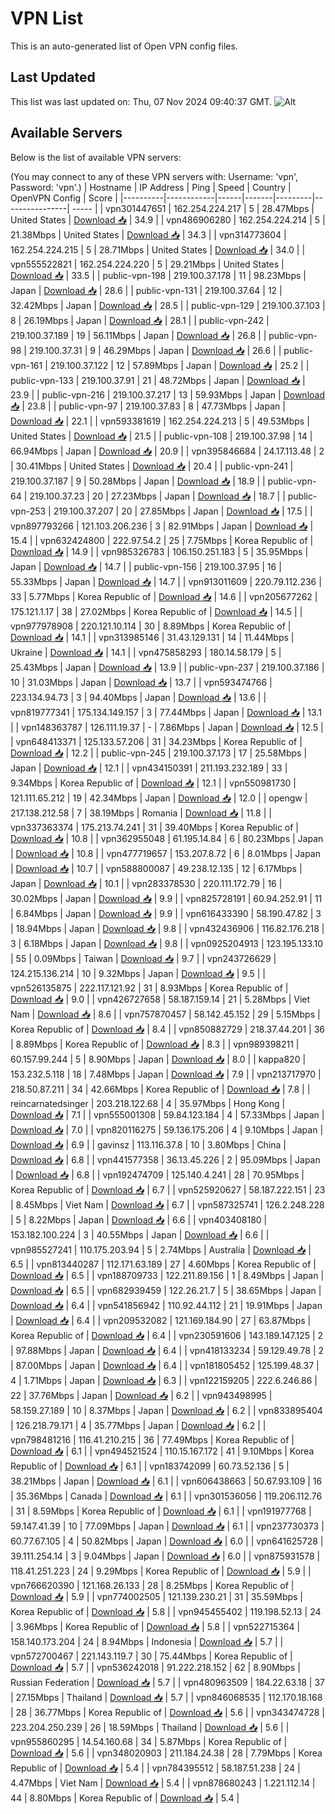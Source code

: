 # VPN List

This is an auto-generated list of Open VPN config files.

## Last Updated

This list was last updated on: Thu, 07 Nov 2024 09:40:37 GMT.
![Alt](https://repobeats.axiom.co/api/embed/186b98318ef1479477931607c1ad7d823f12451f.svg "Repobeats analytics image")

## Available Servers

Below is the list of available VPN servers:

(You may connect to any of these VPN servers with: Username: 'vpn', Password: 'vpn'.)
| Hostname | IP Address | Ping | Speed | Country | OpenVPN Config | Score |
|----------|------------|------|-------|---------|----------------| ----- |
| vpn301447651 | 162.254.224.217 | 5 | 28.47Mbps | United States | [Download 📥](./configs/server_0_US.ovpn) | 34.9 |
| vpn486906280 | 162.254.224.214 | 5 | 21.38Mbps | United States | [Download 📥](./configs/server_1_US.ovpn) | 34.3 |
| vpn314773604 | 162.254.224.215 | 5 | 28.71Mbps | United States | [Download 📥](./configs/server_2_US.ovpn) | 34.0 |
| vpn555522821 | 162.254.224.220 | 5 | 29.21Mbps | United States | [Download 📥](./configs/server_3_US.ovpn) | 33.5 |
| public-vpn-198 | 219.100.37.178 | 11 | 98.23Mbps | Japan | [Download 📥](./configs/server_4_JP.ovpn) | 28.6 |
| public-vpn-131 | 219.100.37.64 | 12 | 32.42Mbps | Japan | [Download 📥](./configs/server_5_JP.ovpn) | 28.5 |
| public-vpn-129 | 219.100.37.103 | 8 | 26.19Mbps | Japan | [Download 📥](./configs/server_6_JP.ovpn) | 28.1 |
| public-vpn-242 | 219.100.37.189 | 19 | 56.11Mbps | Japan | [Download 📥](./configs/server_7_JP.ovpn) | 26.8 |
| public-vpn-98 | 219.100.37.31 | 9 | 46.29Mbps | Japan | [Download 📥](./configs/server_8_JP.ovpn) | 26.6 |
| public-vpn-161 | 219.100.37.122 | 12 | 57.89Mbps | Japan | [Download 📥](./configs/server_9_JP.ovpn) | 25.2 |
| public-vpn-133 | 219.100.37.91 | 21 | 48.72Mbps | Japan | [Download 📥](./configs/server_10_JP.ovpn) | 23.9 |
| public-vpn-216 | 219.100.37.217 | 13 | 59.93Mbps | Japan | [Download 📥](./configs/server_11_JP.ovpn) | 23.8 |
| public-vpn-97 | 219.100.37.83 | 8 | 47.73Mbps | Japan | [Download 📥](./configs/server_12_JP.ovpn) | 22.1 |
| vpn593381619 | 162.254.224.213 | 5 | 49.53Mbps | United States | [Download 📥](./configs/server_13_US.ovpn) | 21.5 |
| public-vpn-108 | 219.100.37.98 | 14 | 66.94Mbps | Japan | [Download 📥](./configs/server_14_JP.ovpn) | 20.9 |
| vpn395846684 | 24.17.113.48 | 2 | 30.41Mbps | United States | [Download 📥](./configs/server_15_US.ovpn) | 20.4 |
| public-vpn-241 | 219.100.37.187 | 9 | 50.28Mbps | Japan | [Download 📥](./configs/server_16_JP.ovpn) | 18.9 |
| public-vpn-64 | 219.100.37.23 | 20 | 27.23Mbps | Japan | [Download 📥](./configs/server_17_JP.ovpn) | 18.7 |
| public-vpn-253 | 219.100.37.207 | 20 | 27.85Mbps | Japan | [Download 📥](./configs/server_18_JP.ovpn) | 17.5 |
| vpn897793266 | 121.103.206.236 | 3 | 82.91Mbps | Japan | [Download 📥](./configs/server_19_JP.ovpn) | 15.4 |
| vpn632424800 | 222.97.54.2 | 25 | 7.75Mbps | Korea Republic of | [Download 📥](./configs/server_20_KR.ovpn) | 14.9 |
| vpn985326783 | 106.150.251.183 | 5 | 35.95Mbps | Japan | [Download 📥](./configs/server_21_JP.ovpn) | 14.7 |
| public-vpn-156 | 219.100.37.95 | 16 | 55.33Mbps | Japan | [Download 📥](./configs/server_22_JP.ovpn) | 14.7 |
| vpn913011609 | 220.79.112.236 | 33 | 5.77Mbps | Korea Republic of | [Download 📥](./configs/server_23_KR.ovpn) | 14.6 |
| vpn205677262 | 175.121.1.17 | 38 | 27.02Mbps | Korea Republic of | [Download 📥](./configs/server_24_KR.ovpn) | 14.5 |
| vpn977978908 | 220.121.10.114 | 30 | 8.89Mbps | Korea Republic of | [Download 📥](./configs/server_25_KR.ovpn) | 14.1 |
| vpn313985146 | 31.43.129.131 | 14 | 11.44Mbps | Ukraine | [Download 📥](./configs/server_26_UA.ovpn) | 14.1 |
| vpn475858293 | 180.14.58.179 | 5 | 25.43Mbps | Japan | [Download 📥](./configs/server_27_JP.ovpn) | 13.9 |
| public-vpn-237 | 219.100.37.186 | 10 | 31.03Mbps | Japan | [Download 📥](./configs/server_28_JP.ovpn) | 13.7 |
| vpn593474766 | 223.134.94.73 | 3 | 94.40Mbps | Japan | [Download 📥](./configs/server_29_JP.ovpn) | 13.6 |
| vpn819777341 | 175.134.149.157 | 3 | 77.44Mbps | Japan | [Download 📥](./configs/server_30_JP.ovpn) | 13.1 |
| vpn148363787 | 126.111.19.37 | - | 7.86Mbps | Japan | [Download 📥](./configs/server_31_JP.ovpn) | 12.5 |
| vpn648413371 | 125.133.57.206 | 31 | 34.23Mbps | Korea Republic of | [Download 📥](./configs/server_32_KR.ovpn) | 12.2 |
| public-vpn-245 | 219.100.37.173 | 17 | 25.58Mbps | Japan | [Download 📥](./configs/server_33_JP.ovpn) | 12.1 |
| vpn434150391 | 211.193.232.189 | 33 | 9.34Mbps | Korea Republic of | [Download 📥](./configs/server_34_KR.ovpn) | 12.1 |
| vpn550981730 | 121.111.65.212 | 19 | 42.34Mbps | Japan | [Download 📥](./configs/server_35_JP.ovpn) | 12.0 |
| opengw | 217.138.212.58 | 7 | 38.19Mbps | Romania | [Download 📥](./configs/server_36_RO.ovpn) | 11.8 |
| vpn337363374 | 175.213.74.241 | 31 | 39.40Mbps | Korea Republic of | [Download 📥](./configs/server_37_KR.ovpn) | 10.8 |
| vpn362955048 | 61.195.14.84 | 6 | 80.23Mbps | Japan | [Download 📥](./configs/server_38_JP.ovpn) | 10.8 |
| vpn477719657 | 153.207.8.72 | 6 | 8.01Mbps | Japan | [Download 📥](./configs/server_39_JP.ovpn) | 10.7 |
| vpn588800087 | 49.238.12.135 | 12 | 6.17Mbps | Japan | [Download 📥](./configs/server_40_JP.ovpn) | 10.1 |
| vpn283378530 | 220.111.172.79 | 16 | 30.02Mbps | Japan | [Download 📥](./configs/server_41_JP.ovpn) | 9.9 |
| vpn825728191 | 60.94.252.91 | 11 | 6.84Mbps | Japan | [Download 📥](./configs/server_42_JP.ovpn) | 9.9 |
| vpn616433390 | 58.190.47.82 | 3 | 18.94Mbps | Japan | [Download 📥](./configs/server_43_JP.ovpn) | 9.8 |
| vpn432436906 | 116.82.176.218 | 3 | 6.18Mbps | Japan | [Download 📥](./configs/server_44_JP.ovpn) | 9.8 |
| vpn0925204913 | 123.195.133.10 | 55 | 0.09Mbps | Taiwan | [Download 📥](./configs/server_45_TW.ovpn) | 9.7 |
| vpn243726629 | 124.215.136.214 | 10 | 9.32Mbps | Japan | [Download 📥](./configs/server_46_JP.ovpn) | 9.5 |
| vpn526135875 | 222.117.121.92 | 31 | 8.93Mbps | Korea Republic of | [Download 📥](./configs/server_47_KR.ovpn) | 9.0 |
| vpn426727658 | 58.187.159.14 | 21 | 5.28Mbps | Viet Nam | [Download 📥](./configs/server_48_VN.ovpn) | 8.6 |
| vpn757870457 | 58.142.45.152 | 29 | 5.15Mbps | Korea Republic of | [Download 📥](./configs/server_49_KR.ovpn) | 8.4 |
| vpn850882729 | 218.37.44.201 | 36 | 8.89Mbps | Korea Republic of | [Download 📥](./configs/server_50_KR.ovpn) | 8.3 |
| vpn989398211 | 60.157.99.244 | 5 | 8.90Mbps | Japan | [Download 📥](./configs/server_51_JP.ovpn) | 8.0 |
| kappa820 | 153.232.5.118 | 18 | 7.48Mbps | Japan | [Download 📥](./configs/server_52_JP.ovpn) | 7.9 |
| vpn213717970 | 218.50.87.211 | 34 | 42.66Mbps | Korea Republic of | [Download 📥](./configs/server_53_KR.ovpn) | 7.8 |
| reincarnatedsinger | 203.218.122.68 | 4 | 35.97Mbps | Hong Kong | [Download 📥](./configs/server_54_HK.ovpn) | 7.1 |
| vpn555001308 | 59.84.123.184 | 4 | 57.33Mbps | Japan | [Download 📥](./configs/server_55_JP.ovpn) | 7.0 |
| vpn820116275 | 59.136.175.206 | 4 | 9.10Mbps | Japan | [Download 📥](./configs/server_56_JP.ovpn) | 6.9 |
| gavinsz | 113.116.37.8 | 10 | 3.80Mbps | China | [Download 📥](./configs/server_57_CN.ovpn) | 6.8 |
| vpn441577358 | 36.13.45.226 | 2 | 95.09Mbps | Japan | [Download 📥](./configs/server_58_JP.ovpn) | 6.8 |
| vpn192474709 | 125.140.4.241 | 28 | 70.95Mbps | Korea Republic of | [Download 📥](./configs/server_59_KR.ovpn) | 6.7 |
| vpn525920627 | 58.187.222.151 | 23 | 8.45Mbps | Viet Nam | [Download 📥](./configs/server_60_VN.ovpn) | 6.7 |
| vpn587325741 | 126.2.248.228 | 5 | 8.22Mbps | Japan | [Download 📥](./configs/server_61_JP.ovpn) | 6.6 |
| vpn403408180 | 153.182.100.224 | 3 | 40.55Mbps | Japan | [Download 📥](./configs/server_62_JP.ovpn) | 6.6 |
| vpn985527241 | 110.175.203.94 | 5 | 2.74Mbps | Australia | [Download 📥](./configs/server_63_AU.ovpn) | 6.5 |
| vpn813440287 | 112.171.63.189 | 27 | 4.60Mbps | Korea Republic of | [Download 📥](./configs/server_64_KR.ovpn) | 6.5 |
| vpn188709733 | 122.211.89.156 | 1 | 8.49Mbps | Japan | [Download 📥](./configs/server_65_JP.ovpn) | 6.5 |
| vpn682939459 | 122.26.21.7 | 5 | 38.65Mbps | Japan | [Download 📥](./configs/server_66_JP.ovpn) | 6.4 |
| vpn541856942 | 110.92.44.112 | 21 | 19.91Mbps | Japan | [Download 📥](./configs/server_67_JP.ovpn) | 6.4 |
| vpn209532082 | 121.169.184.90 | 27 | 63.87Mbps | Korea Republic of | [Download 📥](./configs/server_68_KR.ovpn) | 6.4 |
| vpn230591606 | 143.189.147.125 | 2 | 97.88Mbps | Japan | [Download 📥](./configs/server_69_JP.ovpn) | 6.4 |
| vpn418133234 | 59.129.49.78 | 2 | 87.00Mbps | Japan | [Download 📥](./configs/server_70_JP.ovpn) | 6.4 |
| vpn181805452 | 125.199.48.37 | 4 | 1.71Mbps | Japan | [Download 📥](./configs/server_71_JP.ovpn) | 6.3 |
| vpn122159205 | 222.6.246.86 | 22 | 37.76Mbps | Japan | [Download 📥](./configs/server_72_JP.ovpn) | 6.2 |
| vpn943498995 | 58.159.27.189 | 10 | 8.37Mbps | Japan | [Download 📥](./configs/server_73_JP.ovpn) | 6.2 |
| vpn833895404 | 126.218.79.171 | 4 | 35.77Mbps | Japan | [Download 📥](./configs/server_74_JP.ovpn) | 6.2 |
| vpn798481216 | 116.41.210.215 | 36 | 77.49Mbps | Korea Republic of | [Download 📥](./configs/server_75_KR.ovpn) | 6.1 |
| vpn494521524 | 110.15.167.172 | 41 | 9.10Mbps | Korea Republic of | [Download 📥](./configs/server_76_KR.ovpn) | 6.1 |
| vpn183742099 | 60.73.52.136 | 5 | 38.21Mbps | Japan | [Download 📥](./configs/server_77_JP.ovpn) | 6.1 |
| vpn606438663 | 50.67.93.109 | 16 | 35.36Mbps | Canada | [Download 📥](./configs/server_78_CA.ovpn) | 6.1 |
| vpn301536056 | 119.206.112.76 | 31 | 8.59Mbps | Korea Republic of | [Download 📥](./configs/server_79_KR.ovpn) | 6.1 |
| vpn191977768 | 59.147.41.39 | 10 | 77.09Mbps | Japan | [Download 📥](./configs/server_80_JP.ovpn) | 6.1 |
| vpn237730373 | 60.77.67.105 | 4 | 50.82Mbps | Japan | [Download 📥](./configs/server_81_JP.ovpn) | 6.0 |
| vpn641625728 | 39.111.254.14 | 3 | 9.04Mbps | Japan | [Download 📥](./configs/server_82_JP.ovpn) | 6.0 |
| vpn875931578 | 118.41.251.223 | 24 | 9.29Mbps | Korea Republic of | [Download 📥](./configs/server_83_KR.ovpn) | 5.9 |
| vpn766620390 | 121.168.26.133 | 28 | 8.25Mbps | Korea Republic of | [Download 📥](./configs/server_84_KR.ovpn) | 5.9 |
| vpn774002505 | 121.139.230.21 | 31 | 35.59Mbps | Korea Republic of | [Download 📥](./configs/server_85_KR.ovpn) | 5.8 |
| vpn945455402 | 119.198.52.13 | 24 | 3.96Mbps | Korea Republic of | [Download 📥](./configs/server_86_KR.ovpn) | 5.8 |
| vpn522715364 | 158.140.173.204 | 24 | 8.94Mbps | Indonesia | [Download 📥](./configs/server_87_ID.ovpn) | 5.7 |
| vpn572700467 | 221.143.119.7 | 30 | 75.44Mbps | Korea Republic of | [Download 📥](./configs/server_88_KR.ovpn) | 5.7 |
| vpn536242018 | 91.222.218.152 | 62 | 8.90Mbps | Russian Federation | [Download 📥](./configs/server_89_RU.ovpn) | 5.7 |
| vpn480963509 | 184.22.63.18 | 37 | 27.15Mbps | Thailand | [Download 📥](./configs/server_90_TH.ovpn) | 5.7 |
| vpn846068535 | 112.170.18.168 | 28 | 36.77Mbps | Korea Republic of | [Download 📥](./configs/server_91_KR.ovpn) | 5.6 |
| vpn343474728 | 223.204.250.239 | 26 | 18.59Mbps | Thailand | [Download 📥](./configs/server_92_TH.ovpn) | 5.6 |
| vpn955860295 | 14.54.160.68 | 34 | 5.87Mbps | Korea Republic of | [Download 📥](./configs/server_93_KR.ovpn) | 5.6 |
| vpn348020903 | 211.184.24.38 | 28 | 7.79Mbps | Korea Republic of | [Download 📥](./configs/server_94_KR.ovpn) | 5.4 |
| vpn784395512 | 58.187.51.238 | 24 | 4.47Mbps | Viet Nam | [Download 📥](./configs/server_95_VN.ovpn) | 5.4 |
| vpn878680243 | 1.221.112.14 | 44 | 8.80Mbps | Korea Republic of | [Download 📥](./configs/server_96_KR.ovpn) | 5.4 |
